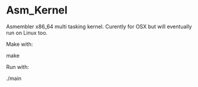 Asm_Kernel
==========

Asmembler x86_64 multi tasking kernel. Curently for OSX but will eventually run on Linux too.

Make with:

make

Run with:

./main
